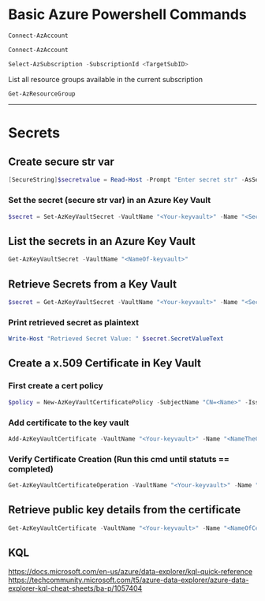 # Basic Azure Powershell Commands

```Powershell
Connect-AzAccount
```

```Powershell
Connect-AzAccount
```

```Powershell
Select-AzSubscription -SubscriptionId <TargetSubID>
```

List all resource groups available in the current subscription
```Powershell
Get-AzResourceGroup
```

------  

# Secrets

## Create secure str var
```Powershell
[SecureString]$secretvalue = Read-Host -Prompt "Enter secret str" -AsSecureString
```  

### Set the secret (secure str var) in an Azure Key Vault
```Powershell
$secret = Set-AzKeyVaultSecret -VaultName "<Your-keyvault>" -Name "<SecretName>" -SecretValue $secretvalue
```  

## List the secrets in an Azure Key Vault
```Powershell
Get-AzKeyVaultSecret -VaultName "<NameOf-keyvault>"
```  

## Retrieve Secrets from a Key Vault
```Powershell
$secret = Get-AzKeyVaultSecret -VaultName "<Your-keyvault>" -Name "<SecretName>"  
```  

### Print retrieved secret as plaintext
```Powershell
Write-Host "Retrieved Secret Value: " $secret.SecretValueText
```

## Create a x.509 Certificate in Key Vault
### First create a cert policy
```Powershell
$policy = New-AzKeyVaultCertificatePolicy -SubjectName "CN=<Name>" -IssuerName Self -ValidityInMonths 12
```  
### Add certificate to the key vault
```Powershell
Add-AzKeyVaultCertificate -VaultName "<Your-keyvault>" -Name "<NameTheCertificate>" -CertificatePolicy $policy
```  

### Verify Certificate Creation (Run this cmd until statuts == completed)  
```Powershell
Get-AzKeyVaultCertificateOperation -VaultName "<Your-keyvault>" -Name "<NameTheCertificate>"
```  

## Retrieve public key details from the certificate  
```Powershell
Get-AzKeyVaultCertificate -VaultName "<Your-keyvault>" -Name "<NameOfCertificate>"
```

## KQL
https://docs.microsoft.com/en-us/azure/data-explorer/kql-quick-reference
https://techcommunity.microsoft.com/t5/azure-data-explorer/azure-data-explorer-kql-cheat-sheets/ba-p/1057404